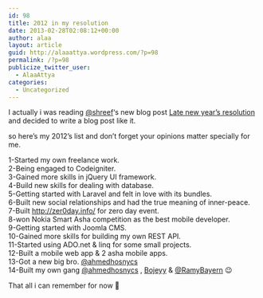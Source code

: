 ```yaml
---
id: 98
title: 2012 in my resolution
date: 2013-02-28T02:08:12+00:00
author: alaa
layout: article
guid: http://alaaattya.wordpress.com/?p=98
permalink: /?p=98
publicize_twitter_user:
  - AlaaAttya
categories:
  - Uncategorized
---
```

I actually i was reading <a href="https://twitter.com/shreef" title="@shreef" target="_blank" rel="noopener">@shreef</a>&#8216;s new blog post <a href="http://shreef.com/2013/02/late-new-years-resolution/" title="Late new year’s resolution" target="_blank" rel="noopener">Late new year’s resolution</a> and decided to write a blog post like it.

so here&#8217;s my 2012&#8217;s list and don&#8217;t forget your opinions matter specially for me.

1-Started my own freelance work.  
2-Being engaged to Codeigniter.  
3-Gained more skills in jQuery UI framework.  
4-Build new skills for dealing with database.  
5-Getting started with Laravel and felt in love with its bundles.  
6-Built new social relationships and had the true meaning of inner-peace.  
7-Built http://zer0day.info/ for zero day event.  
8-won Nokia Smart Asha competition as the best mobile developer.  
9-Getting started with Joomla CMS.  
10-Gained more skills for building my own REST API.  
11-Started using ADO.net & linq for some small projects.  
12-Built a mobile web app & 2 asha mobile apps.  
13-Got a new big bro. <a href="https://twitter.com/ahmedhosnycs" title="@ahmedhosnycs" target="_blank" rel="noopener">@ahmedhosnycs</a>  
14-Built my own gang <a href="https://twitter.com/ahmedhosnycs" title="@ahmedhosnycs" target="_blank" rel="noopener">@ahmedhosnycs</a> , <a href="https://twitter.com/Bojeyy" title="@Bojeyy" target="_blank" rel="noopener">Bojeyy</a> & <a href="https://twitter.com/RamyBayern" title="@RamyBayern" target="_blank" rel="noopener">@RamyBayern</a> 😉

That all i can remember for now 🙂